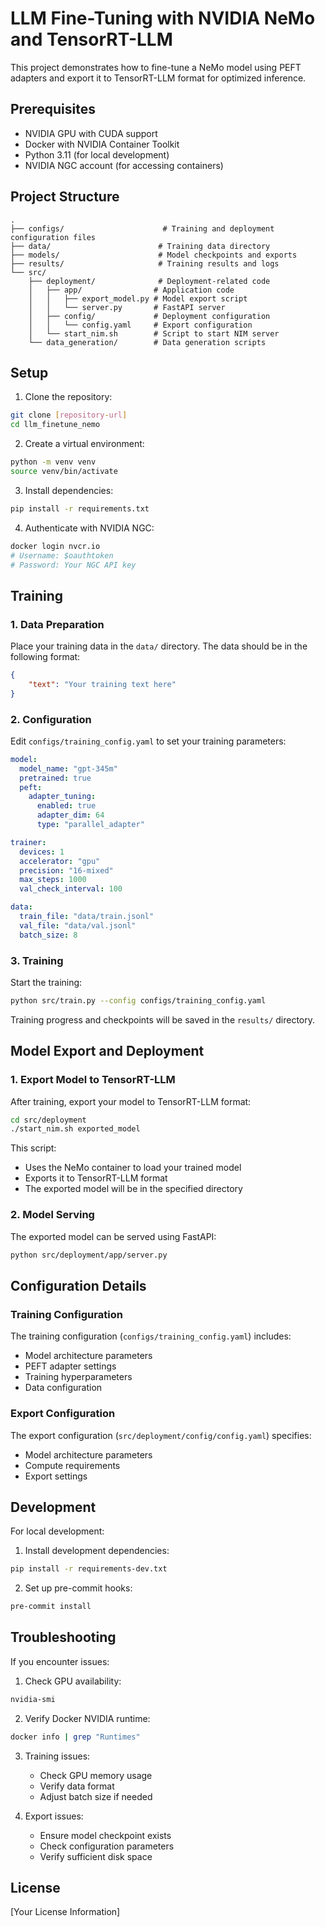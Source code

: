 # LLM Fine-Tuning with NVIDIA NeMo and TensorRT-LLM

This project demonstrates how to fine-tune a NeMo model using PEFT adapters and export it to TensorRT-LLM format for optimized inference.

## Prerequisites

- NVIDIA GPU with CUDA support
- Docker with NVIDIA Container Toolkit
- Python 3.11 (for local development)
- NVIDIA NGC account (for accessing containers)

## Project Structure

```
.
├── configs/                      # Training and deployment configuration files
├── data/                        # Training data directory
├── models/                      # Model checkpoints and exports
├── results/                     # Training results and logs
└── src/
    ├── deployment/              # Deployment-related code
    │   ├── app/                # Application code
    │   │   ├── export_model.py # Model export script
    │   │   └── server.py       # FastAPI server
    │   ├── config/             # Deployment configuration
    │   │   └── config.yaml     # Export configuration
    │   └── start_nim.sh        # Script to start NIM server
    └── data_generation/        # Data generation scripts
```

## Setup

1. Clone the repository:
```bash
git clone [repository-url]
cd llm_finetune_nemo
```

2. Create a virtual environment:
```bash
python -m venv venv
source venv/bin/activate
```

3. Install dependencies:
```bash
pip install -r requirements.txt
```

4. Authenticate with NVIDIA NGC:
```bash
docker login nvcr.io
# Username: $oauthtoken
# Password: Your NGC API key
```

## Training

### 1. Data Preparation

Place your training data in the `data/` directory. The data should be in the following format:
```json
{
    "text": "Your training text here"
}
```

### 2. Configuration

Edit `configs/training_config.yaml` to set your training parameters:

```yaml
model:
  model_name: "gpt-345m"
  pretrained: true
  peft:
    adapter_tuning:
      enabled: true
      adapter_dim: 64
      type: "parallel_adapter"

trainer:
  devices: 1
  accelerator: "gpu"
  precision: "16-mixed"
  max_steps: 1000
  val_check_interval: 100

data:
  train_file: "data/train.jsonl"
  val_file: "data/val.jsonl"
  batch_size: 8
```

### 3. Training

Start the training:

```bash
python src/train.py --config configs/training_config.yaml
```

Training progress and checkpoints will be saved in the `results/` directory.

## Model Export and Deployment

### 1. Export Model to TensorRT-LLM

After training, export your model to TensorRT-LLM format:

```bash
cd src/deployment
./start_nim.sh exported_model
```

This script:
- Uses the NeMo container to load your trained model
- Exports it to TensorRT-LLM format
- The exported model will be in the specified directory

### 2. Model Serving

The exported model can be served using FastAPI:

```bash
python src/deployment/app/server.py
```

## Configuration Details

### Training Configuration

The training configuration (`configs/training_config.yaml`) includes:
- Model architecture parameters
- PEFT adapter settings
- Training hyperparameters
- Data configuration

### Export Configuration

The export configuration (`src/deployment/config/config.yaml`) specifies:
- Model architecture parameters
- Compute requirements
- Export settings

## Development

For local development:

1. Install development dependencies:
```bash
pip install -r requirements-dev.txt
```

2. Set up pre-commit hooks:
```bash
pre-commit install
```

## Troubleshooting

If you encounter issues:

1. Check GPU availability:
```bash
nvidia-smi
```

2. Verify Docker NVIDIA runtime:
```bash
docker info | grep "Runtimes"
```

3. Training issues:
   - Check GPU memory usage
   - Verify data format
   - Adjust batch size if needed

4. Export issues:
   - Ensure model checkpoint exists
   - Check configuration parameters
   - Verify sufficient disk space

## License

[Your License Information]


